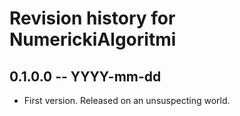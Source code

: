 # Revision history for NumerickiAlgoritmi

## 0.1.0.0  -- YYYY-mm-dd

* First version. Released on an unsuspecting world.
